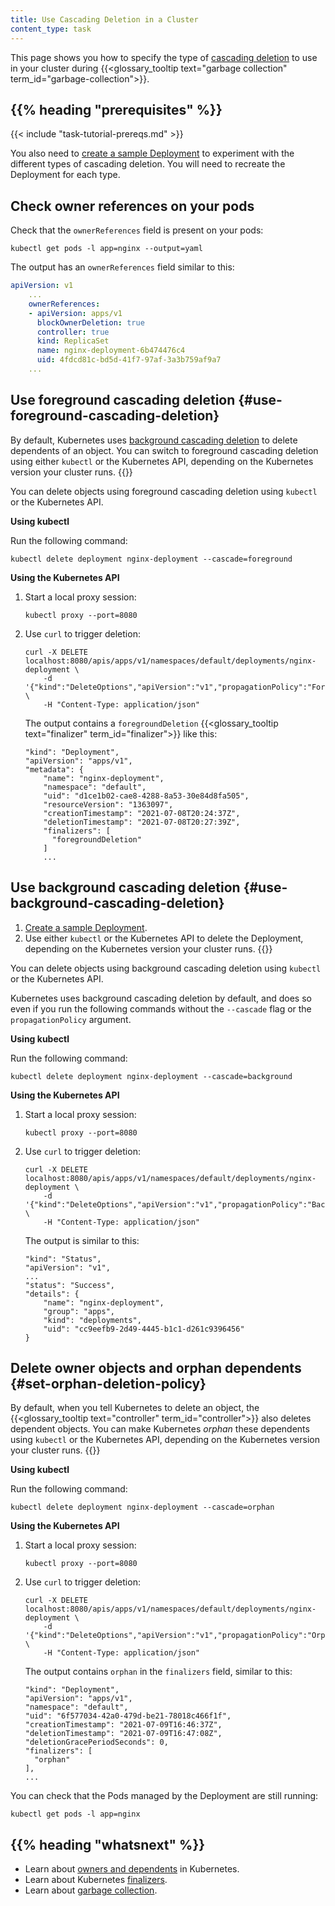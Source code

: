 ```yaml
---
title: Use Cascading Deletion in a Cluster
content_type: task
---
```


<!--overview-->

This page shows you how to specify the type of
[cascading deletion](/docs/kubernetes/en/concepts/architecture/garbage-collection/#cascading-deletion)
to use in your cluster during {{<glossary_tooltip text="garbage collection" term_id="garbage-collection">}}.

## {{% heading "prerequisites" %}}

{{< include "task-tutorial-prereqs.md" >}}

You also need to [create a sample Deployment](/docs/kubernetes/en/tasks/run-application/run-stateless-application-deployment/#creating-and-exploring-an-nginx-deployment) 
to experiment with the different types of cascading deletion. You will need to
recreate the Deployment for each type.

## Check owner references on your pods

Check that the `ownerReferences` field is present on your pods:

```shell 
kubectl get pods -l app=nginx --output=yaml
```

The output has an `ownerReferences` field similar to this:

```yaml
apiVersion: v1
    ...
    ownerReferences:
    - apiVersion: apps/v1
      blockOwnerDeletion: true
      controller: true
      kind: ReplicaSet
      name: nginx-deployment-6b474476c4
      uid: 4fdcd81c-bd5d-41f7-97af-3a3b759af9a7
    ...
```

## Use foreground cascading deletion {#use-foreground-cascading-deletion}

By default, Kubernetes uses [background cascading deletion](/docs/kubernetes/en/concepts/architecture/garbage-collection/#background-deletion)
to delete dependents of an object. You can switch to foreground cascading deletion
using either `kubectl` or the Kubernetes API, depending on the Kubernetes
version your cluster runs. {{<version-check>}}


You can delete objects using foreground cascading deletion using `kubectl` or the
Kubernetes API.

**Using kubectl**

Run the following command:
<!--TODO: verify release after which the --cascade flag is switched to a string in https://github.com/kubernetes/kubectl/commit/fd930e3995957b0093ecc4b9fd8b0525d94d3b4e-->

```shell
kubectl delete deployment nginx-deployment --cascade=foreground
```

**Using the Kubernetes API**

1. Start a local proxy session:

   ```shell
   kubectl proxy --port=8080
   ```

1. Use `curl` to trigger deletion:

   ```shell
   curl -X DELETE localhost:8080/apis/apps/v1/namespaces/default/deployments/nginx-deployment \
       -d '{"kind":"DeleteOptions","apiVersion":"v1","propagationPolicy":"Foreground"}' \
       -H "Content-Type: application/json"
   ```

   The output contains a `foregroundDeletion` {{<glossary_tooltip text="finalizer" term_id="finalizer">}}
   like this:

   ```
   "kind": "Deployment",
   "apiVersion": "apps/v1",
   "metadata": {
       "name": "nginx-deployment",
       "namespace": "default",
       "uid": "d1ce1b02-cae8-4288-8a53-30e84d8fa505",
       "resourceVersion": "1363097",
       "creationTimestamp": "2021-07-08T20:24:37Z",
       "deletionTimestamp": "2021-07-08T20:27:39Z",
       "finalizers": [
         "foregroundDeletion"
       ]
       ...
   ```


## Use background cascading deletion {#use-background-cascading-deletion}

1. [Create a sample Deployment](/docs/kubernetes/en/tasks/run-application/run-stateless-application-deployment/#creating-and-exploring-an-nginx-deployment).
1. Use either `kubectl` or the Kubernetes API to delete the Deployment,
   depending on the Kubernetes version your cluster runs. {{<version-check>}}


You can delete objects using background cascading deletion using `kubectl`
or the Kubernetes API.

Kubernetes uses background cascading deletion by default, and does so
even if you run the following commands without the `--cascade` flag or the
`propagationPolicy` argument.

**Using kubectl**

Run the following command:

```shell
kubectl delete deployment nginx-deployment --cascade=background
```

**Using the Kubernetes API**

1. Start a local proxy session:

   ```shell
   kubectl proxy --port=8080
   ```

1. Use `curl` to trigger deletion:

   ```shell
   curl -X DELETE localhost:8080/apis/apps/v1/namespaces/default/deployments/nginx-deployment \
       -d '{"kind":"DeleteOptions","apiVersion":"v1","propagationPolicy":"Background"}' \
       -H "Content-Type: application/json"
   ```

   The output is similar to this:

   ```
   "kind": "Status",
   "apiVersion": "v1",
   ...
   "status": "Success",
   "details": {
       "name": "nginx-deployment",
       "group": "apps",
       "kind": "deployments",
       "uid": "cc9eefb9-2d49-4445-b1c1-d261c9396456"
   }
   ```


## Delete owner objects and orphan dependents {#set-orphan-deletion-policy}

By default, when you tell Kubernetes to delete an object, the
{{<glossary_tooltip text="controller" term_id="controller">}} also deletes
dependent objects. You can make Kubernetes *orphan* these dependents using
`kubectl` or the Kubernetes API, depending on the Kubernetes version your
cluster runs. {{<version-check>}}


**Using kubectl**

Run the following command:

```shell
kubectl delete deployment nginx-deployment --cascade=orphan
```

**Using the Kubernetes API**

1. Start a local proxy session:

   ```shell
   kubectl proxy --port=8080
   ```

1. Use `curl` to trigger deletion:

   ```shell
   curl -X DELETE localhost:8080/apis/apps/v1/namespaces/default/deployments/nginx-deployment \
       -d '{"kind":"DeleteOptions","apiVersion":"v1","propagationPolicy":"Orphan"}' \
       -H "Content-Type: application/json"
   ```

   The output contains `orphan` in the `finalizers` field, similar to this:

   ```
   "kind": "Deployment",
   "apiVersion": "apps/v1",
   "namespace": "default",
   "uid": "6f577034-42a0-479d-be21-78018c466f1f",
   "creationTimestamp": "2021-07-09T16:46:37Z",
   "deletionTimestamp": "2021-07-09T16:47:08Z",
   "deletionGracePeriodSeconds": 0,
   "finalizers": [
     "orphan"
   ],
   ...
   ```


You can check that the Pods managed by the Deployment are still running:

```shell
kubectl get pods -l app=nginx
```

## {{% heading "whatsnext" %}}

* Learn about [owners and dependents](/docs/kubernetes/en/concepts/overview/working-with-objects/owners-dependents/) in Kubernetes.
* Learn about Kubernetes [finalizers](/docs/kubernetes/en/concepts/overview/working-with-objects/finalizers/).
* Learn about [garbage collection](/docs/kubernetes/en/concepts/architecture/garbage-collection/).

